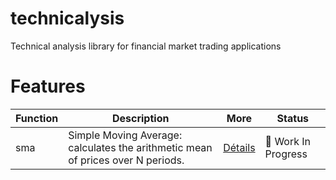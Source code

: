 # technicalysis
Technical analysis library for financial market trading applications


# Features

| Function | Description                                                                     | More                                                    | Status                          |
|---------------|---------------------------------------------------------------------------------|---------------------------------------------------------|---------------------------------|
| sma           | Simple Moving Average: calculates the arithmetic mean of prices over N periods. | [Détails](https://www.investopedia.com/terms/s/sma.asp) | :construction: Work In Progress |
